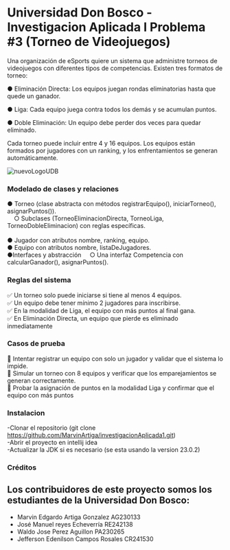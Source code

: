 # Universidad Don Bosco - Investigacion Aplicada I Problema #3 (Torneo de Videojuegos)
<p>Una organización de eSports quiere un sistema que administre torneos de videojuegos con diferentes tipos de
competencias. Existen tres formatos de torneo:

● Eliminación Directa: Los equipos juegan rondas eliminatorias hasta que quede un ganador.

● Liga: Cada equipo juega contra todos los demás y se acumulan puntos.

● Doble Eliminación: Un equipo debe perder dos veces para quedar eliminado.

Cada torneo puede incluir entre 4 y 16 equipos. Los equipos están formados por jugadores con un ranking, y los
enfrentamientos se generan automáticamente.



![nuevoLogoUDB](https://github.com/user-attachments/assets/5e9d7527-1fe7-4fc8-b784-ff3d28306059)


### Modelado de clases y relaciones

● Torneo (clase abstracta con métodos registrarEquipo(), iniciarTorneo(), asignarPuntos()). <br>
 &nbsp; &nbsp; ○ Subclases (TorneoEliminacionDirecta, TorneoLiga, TorneoDobleEliminacion) con reglas
específicas. <br> <br>
● Jugador con atributos nombre, ranking, equipo. <br>
● Equipo con atributos nombre, listaDeJugadores. <br>
●Interfaces y abstracción
 &nbsp; &nbsp; ○ Una interfaz Competencia con calcularGanador(), asignarPuntos().

### Reglas del sistema
✅ Un torneo solo puede iniciarse si tiene al menos 4 equipos.<br>
✅ Un equipo debe tener mínimo 2 jugadores para inscribirse.<br>
✅ En la modalidad de Liga, el equipo con más puntos al final gana. <br>
✅ En Eliminación Directa, un equipo que pierde es eliminado inmediatamente <br>

### Casos de prueba
🔹 Intentar registrar un equipo con solo un jugador y validar que el sistema lo impide. <br>
🔹 Simular un torneo con 8 equipos y verificar que los emparejamientos se generan correctamente. <br>
🔹 Probar la asignación de puntos en la modalidad Liga y confirmar que el equipo con más puntos

### Instalacion 
  -Clonar el repositorio (git clone  https://github.com/MarvinArtiga/investigacionAplicada1.git) <br>
  -Abrir el proyecto en intellij idea <br>
  -Actualizar la JDK si es necesario (se esta usando la version 23.0.2) 


### Créditos
## Los contribuidores de este proyecto somos los estudiantes de la Universidad Don Bosco:
* Marvin Edgardo Artiga Gonzalez AG230133
* José Manuel reyes Echeverría RE242138
* Waldo Jose Perez Aguillon PA230265
* Jefferson Edenilson Campos Rosales CR241530








